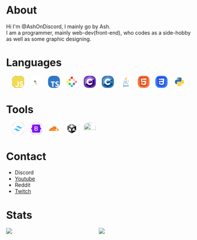 # About

Hi I'm @AshOnDiscord, I mainly go by Ash.  
I am a programmer, mainly web-dev(front-end), who codes as a side-hobby as well as some graphic designing.

# Languages

<div style="padding: 0 1rem;display:grid; grid-template-columns: repeat(10, 1fr); gap: 1rem;">
  <a href="https://www.ecma-international.org/publications-and-standards/standards/ecma-262/" title="JavaScript/EcmaScript">
    <img src="./images/js-logo.svg" style="background: #323330; border-radius: 0.75rem;">
  </a>
  <a href="https://nodejs.org/en/" title="Node JS">
    <img style="background: rgb(10,10,10); border-radius: 0.75rem;" src="images/nodejs-logo.svg">
  </a>
  <a href="https://www.typescriptlang.org/" title="TypeScript">
    <img src="images/ts-logo.svg" style="border-radius: 0.75rem;">
  </a>
  <a href="http://www.ecmascript.org/z" title="Pico8(Lua)">
    <img  style="background:white; border-radius: 0.75rem;" src="images/pico8-logo.svg">
  </a>
  <a href="https://dotnet.microsoft.com/en-us/" title="C#">
    <img style="background:#c26fe9; border-radius: 0.75rem;" src="images/cs-logo.svg">
  </a>
  <a href="https://cplusplus.com/" title="C++">
    <img style="background:#c26fe9; border-radius: 0.75rem;" src="images/cpp-logo.svg">
  </a>
  <a href="https://cplusplus.com/" title="Java">
    <img style="background:#ffffff; border-radius: 0.75rem;" src="images/java-logo.svg">
  </a>
  <a href="https://www.w3.org/html/" title="HTML5">
    <img style="background:#ffffff; border-radius: 0.75rem;" src="images/html-logo.svg">
  </a>
  <a href="https://www.w3.org/Style/CSS/" title="CSS3">
    <img style="background:#ffffff; border-radius: 0.75rem;" src="images/css-logo.svg">
  </a>
  <a href="https://www.python.org/" title="Python" style="border-radius: 0.75rem;">
    <img style="background:#ffffff; border-radius: 0.75rem;" src="images/python-logo.svg">
  </a>
</div>

# Tools

<section style="padding: 0 1rem;display:grid; grid-template-columns: repeat(10, 1fr); gap: 1rem;">
  <a href="https://tailwindcss.com/" title="TailwindCss">
    <img style="background: #0F172A; border-radius: 0.75rem;" src="./images/tailwindcss-logo.svg">
  </a>
  <a href="https://getbootstrap.com/" title="Bootstrap">
    <img style="background: #0F172A; border-radius: 0.75rem;" src="./images/bootstrap-logo.svg">
  </a>
  <a href="https://www.cloudflare.com/" title="Cloudflare">
    <img style="background: #FFFFFF; border-radius: 0.75rem;" src="./images/cloudflare-logo.svg">
  </a>
  <a href="https://unity.com/" title="Unity">
    <img style="background: #FFFFFF; border-radius: 0.75rem;" src="./images/unity-logo.svg">
  </a>
  <a href="https://discord.js.org/#/" title="DiscordJs">
    <img style="background: #FFFFFF; aspect-ratio: 1/1; border-radius: 0.75rem;" width="100%" src="https://discordjs.guide/favicon.png">
  </a>
</section>

# Contact

<ul>
  <li>
    <a title="Ash#4999">Discord</a>
  </li>
  <li>
    <a href="https://www.youtube.com/channel/UC9ZG0ecrPu7BnoI1zlAaleQ">Youtube<a>
  </li>
  <li>
    <a title="Temporarily Removed">Reddit<a>
  </li>
  <li>
    <a href="https://www.twitch.tva/AshOnDiscord">Twitch<a>
  </li>
</ul>

# Stats

<div style="display: grid; grid-template-columns: 1fr 1fr;">
  <img src="https://github-readme-stats.vercel.app/api?username=ashondiscord&count_private&border_color=0d1117&theme=github_dark&show_icons=true">
  <img src="https://github-readme-stats.vercel.app/api/top-langs/?username=ashondiscord&count_private&border_color=0d1117&theme=github_dark&show_icons=true&langs_count=10&layout=compact">
</div>
